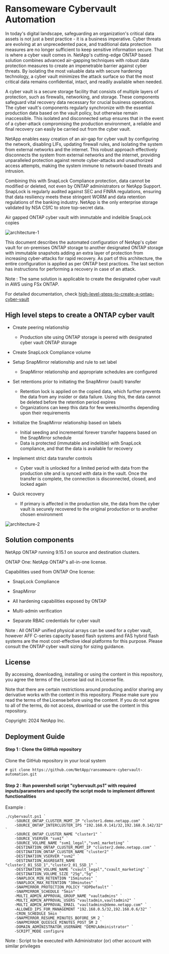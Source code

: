 # Ransomeware Cybervault Automation

In today's digital landscape, safeguarding an organization's critical data assets is not just a best practice - it is a business imperative. Cyber threats are evolving at an unprecedented pace, and traditional data protection measures are no longer sufficient to keep sensitive information secure. That is where a cyber vault comes in. NetApp's cutting-edge ONTAP based solution combines advanced air-gapping techniques with robust data protection measures to create an impenetrable barrier against cyber threats. By isolating the most valuable data with secure hardening technology, a cyber vault minimizes the attack surface so that the most critical data remains confidential, intact, and readily available when needed.

A cyber vault is a secure storage facility that consists of multiple layers of protection, such as firewalls, networking, and storage. These components safeguard vital recovery data necessary for crucial business operations. The cyber vault's components regularly synchronize with the essential production data based on the vault policy, but otherwise remain inaccessible. This isolated and disconnected setup ensures that in the event of a cyber-attack compromising the production environment, a reliable and final recovery can easily be carried out from the cyber vault.

NetApp enables easy creation of an air-gap for cyber vault by configuring the network, disabling LIFs, updating firewall rules, and isolating the system from external networks and the internet. This robust approach effectively disconnects the system from external networks and the internet, providing unparalleled protection against remote cyber-attacks and unauthorized access attempts, making the system immune to network-based threats and intrusion.

Combining this with SnapLock Compliance protection, data cannot be modified or deleted, not even by ONTAP administrators or NetApp Support. SnapLock is regularly audited against SEC and FINRA regulations, ensuring that data resiliency meets these stringent WORM and data retention regulations of the banking industry. NetApp is the only enterprise storage validated by NSA CSfC to store top-secret data.

Air gapped ONTAP cyber vault with immutable and indelible SnapLock copies

![architecture-1](./assets/architecture-1.png)

This document describes the automated configuration of NetApp's cyber vault for on-premises ONTAP storage to another designated ONTAP storage with immutable snapshots adding an extra layer of protection from increasing cyber-attacks for rapid recovery. As part of this architecture, the entire configuration is applied as per ONTAP best practices. The last section has instructions for performing a recovery in case of an attack.

Note : The same solution is applicable to create the designated cyber vault in AWS using FSx ONTAP.

For detailed documentation, check [high-level-steps-to-create-a-ontap-cyber-vault](https://docs.netapp.com/us-en/netapp-solutions/cyber-vault/ontap-cyber-vault-powershell-overview.html#high-level-steps-to-create-a-ontap-cyber-vault)

## High level steps to create a ONTAP cyber vault
- Create peering relationship
    - Production site using ONTAP storage is peered with designated cyber vault ONTAP storage

- Create SnapLock Compliance volume

- Setup SnapMirror relationship and rule to set label
    - SnapMirror relationship and appropriate schedules are configured

- Set retentions prior to initiating the SnapMirror (vault) transfer
    - Retention lock is applied on the copied data, which further prevents the data from any insider or data failure. Using this, the data cannot be deleted before the retention period expires
    - Organizations can keep this data for few weeks/months depending upon their requirements

-   Initialize the SnapMirror relationship based on labels
    - Initial seeding and incremental forever transfer happens based on the SnapMirror schedule
    - Data is protected (immutable and indelible) with SnapLock compliance, and that the data is available for recovery

-   Implement strict data transfer controls
    -   Cyber vault is unlocked for a limited period with data from the production site and is synced with data in the vault. Once the transfer is complete, the connection is disconnected, closed, and locked again

- Quick recovery
    - If primary is affected in the production site, the data from the cyber vault is securely recovered to the original production or to another chosen environment

![architecture-2](./assets/architecture-2.png)

## Solution components
NetApp ONTAP running 9.15.1 on source and destination clusters.

ONTAP One: NetApp ONTAP's all-in-one license.

Capabilities used from ONTAP One license:

- SnapLock Compliance

- SnapMirror

- All hardening capabilities exposed by ONTAP

- Multi-admin verification

- Separate RBAC credentials for cyber vault

Note : All ONTAP unified physical arrays can be used for a cyber vault, however AFF C-series capacity based flash systems and FAS hybrid flash systems are the most cost-effective ideal platforms for this purpose. Please consult the ONTAP cyber vault sizing for sizing guidance.

## License
By accessing, downloading, installing or using the content in this repository, you agree the terms of the License laid out in License file.

Note that there are certain restrictions around producing and/or sharing any derivative works with the content in this repository. Please make sure you read the terms of the License before using the content. If you do not agree to all of the terms, do not access, download or use the content in this repository.

Copyright: 2024 NetApp Inc.

## Deployment Guide
#### Step 1 : Clone the GitHub repository
Clone the GitHub repository in your local system
```
# git clone https://github.com/NetApp/ransomeware-cybervault-automation.git
```

#### Step 2 : Run powershell script "cybervault.ps1" with required inputs/parameters and specify the script mode to implement different functionalities
Example :
```
./cybervault.ps1 `
    -SOURCE_ONTAP_CLUSTER_MGMT_IP "cluster1.demo.netapp.com" `
    -SOURCE_ONTAP_INTERCLUSTER_IPS "192.168.0.141/32,192.168.0.142/32" `
    -SOURCE_ONTAP_CLUSTER_NAME "cluster1" `
    -SOURCE_VSERVER "svm1" `
    -SOURCE_VOLUME_NAME "svm1_legal","svm1_marketing" `
    -DESTINATION_ONTAP_CLUSTER_MGMT_IP "cluster2.demo.netapp.com" `
    -DESTINATION_ONTAP_CLUSTER_NAME "cluster2" `
    -DESTINATION_VSERVER "svm2" `
    -DESTINATION_AGGREGATE_NAME "cluster2_01_SSD_1","cluster2_01_SSD_1" `
    -DESTINATION_VOLUME_NAME "cvault_legal","cvault_marketing" `
    -DESTINATION_VOLUME_SIZE "25g","5g" `
    -SNAPLOCK_MIN_RETENTION "15minutes" `
    -SNAPLOCK_MAX_RETENTION "30minutes" `
    -SNAPMIRROR_PROTECTION_POLICY "XDPDefault" `
    -SNAPMIRROR_SCHEDULE "5min" `
    -MULTI_ADMIN_APPROVAL_GROUP_NAME "vaultadmins" `
    -MULTI_ADMIN_APPROVAL_USERS "vaultadmin,vaultadmin2" `
    -MULTI_ADMIN_APPROVAL_EMAIL "vaultadmins@demo.netapp.com" `
    -ALLOWED_IPS_FOR_MANAGEMENT "192.168.0.5/32,192.168.0.6/32" `
    -CRON_SCHEDULE 5min `
    -SNAPMIRROR_RESUME_MINUTES_BOFORE_SM 2 `
    -SNAPMIRROR_QUIESCE_MINUTES_POST_SM 2 `
    -DOMAIN_ADMINISTRATOR_USERNAME "DEMO\Administrator" `
    -SCRIPT_MODE configure
```
Note : Script to be executed with Administrator (or) other account with similar privileges


